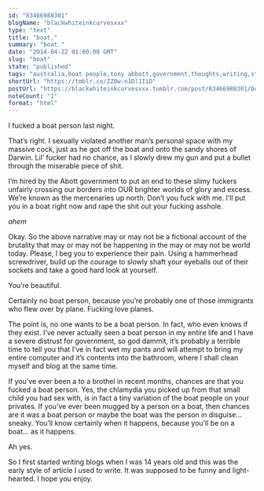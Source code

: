 ```yaml
---
id: "83466988301"
blogName: "blackwhiteinkcurvesxxx"
type: "text"
title: "boat."
summary: "boat."
date: "2014-04-22 01:00:00 GMT"
slug: "boat"
state: "published"
tags: "australia,boat people,tony abbott,government,thoughts,writing,stupid,happy"
shortUrl: "https://tmblr.co/ZZ0w-n1Dl1IiD"
postUrl: "https://blackwhiteinkcurvesxxx.tumblr.com/post/83466988301/boat"
noteCount: "1"
format: "html"
---
```


I fucked a boat person last night.

That’s right. I sexually violated another man’s personal space with my massive cock, just as he got off the boat and onto the sandy shores of Darwin. Lil’ fucker had no chance, as I slowly drew my gun and put a bullet through the miserable piece of shit.

I’m hired by the Abott government to put an end to these slimy fuckers unfairly crossing our borders into OUR brighter worlds of glory and excess. We’re known as the mercenaries up north. Don’t you fuck with me. I’ll put you in a boat right now and rape the shit out your fucking asshole.

*ahem*

Okay. So the above narrative may or may not be a fictional account of the brutality that may or may not be happening in the may or may not be world today. Please, I beg you to experience their pain. Using a hammerhead screwdriver, build up the courage to slowly shaft your eyeballs out of their sockets and take a good hard look at yourself.

You’re beautiful.

Certainly no boat person, because you’re probably one of those immigrants who flew over by plane. Fucking love planes.

The point is, no one wants to be a boat person. In fact, who even knows if they exist. I’ve never actually seen a boat person in my entire life and I have a severe distrust for government, so god dammit, it’s probably a terrible time to tell you that I’ve in fact wet my pants and will attempt to bring my entire computer and it’s contents into the bathroom, where I shall clean myself and blog at the same time.

If you’ve ever been a to a brothel in recent months, chances are that you fucked a boat person. Yes, the chlamydia you picked up from that small child you had sex with, is in fact a tiny variation of the boat people on your privates. If you’ve ever been mugged by a person on a boat, then chances are it was a boat person or maybe the boat was the person in disguise… sneaky. You’ll know certainly when it happens, because you’ll be on a boat… as it happens.

Ah yes.

So I first started writing blogs when I was 14 years old and this was the early style of article I used to write. It was supposed to be funny and light-hearted. I hope you enjoy.